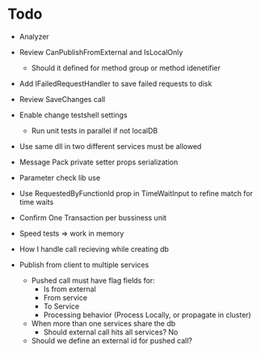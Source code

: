 ﻿# Todo
* Analyzer
* Review CanPublishFromExternal and IsLocalOnly
	* Should it defined for method group or method idenetifier
* Add IFailedRequestHandler to save failed requests to disk
* Review SaveChanges call
* Enable change testshell settings
	* Run unit tests in parallel if not localDB
* Use same dll in two different services must be allowed

* Message Pack private setter props serialization
* Parameter check lib use
* Use RequestedByFunctionId prop in TimeWaitInput to refine match for time waits
* Confirm One Transaction per bussiness unit
* Speed tests => work in memory
* How I handle call recieving while creating db

* Publish from client to multiple services
	* Pushed call must have flag fields for:
		* Is from external
		* From service
		* To Service
		* Processing behavior (Process Locally, or propagate in cluster)
	* When more than one services share the db
		* Should external call hits all services? No
	* Should we define an external id for pushed call?

